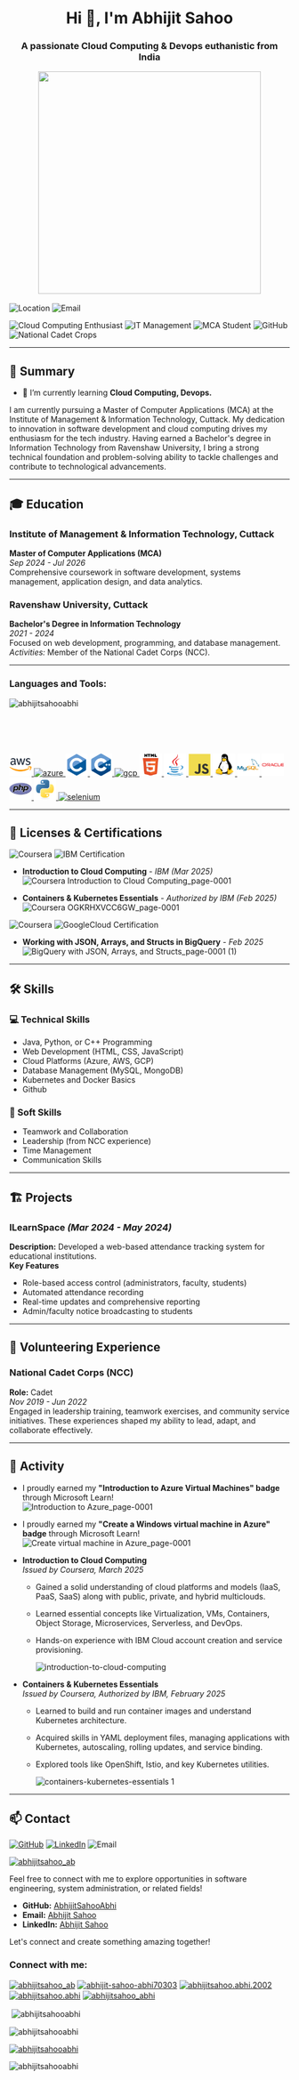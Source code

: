 <h1 align="center">Hi 👋, I'm Abhijit Sahoo</h1>
<h3 align="center">A passionate Cloud Computing & Devops euthanistic from India</h3>

<center><img src="https://media.licdn.com/dms/image/v2/D4E03AQHV-Pu8X5I6Gg/profile-displayphoto-shrink_800_800/profile-displayphoto-shrink_800_800/0/1731166070429?e=1747267200&v=beta&t=sXSV9PdZ6NAIyL2-bZuZUzb-d0Kcute3cMW6vegxbyI" height="400" width="400"></center>

![Location](https://img.shields.io/badge/📍Location-Jagatsinghpur-yellow?style=flat-square&logo=location)   ![Email](https://img.shields.io/badge/Email-abhijitsahoo2002@gmail.com-red?style=flat-square&logo=gmail)   

![Cloud Computing Enthusiast](https://img.shields.io/badge/Cloud_Computing-Enthusiast-blue)  ![IT Management](https://img.shields.io/badge/IT-Management-success)  ![MCA Student](https://img.shields.io/badge/MCA-Student-orange)  ![GitHub](https://img.shields.io/badge/GitHub-AbhijitSahooAbhi-black) ![National Cadet Crops](https://img.shields.io/badge/NCC-National_Cadet_Crops-black)


---

## **🌟 Summary**
 
   - 🌱 I’m currently learning **Cloud Computing, Devops.**

I am currently pursuing a Master of Computer Applications (MCA) at the Institute of Management & Information Technology, Cuttack. My dedication to innovation in software development and cloud computing drives my enthusiasm for the tech industry. Having earned a Bachelor's degree in Information Technology from Ravenshaw University, I bring a strong technical foundation and problem-solving ability to tackle challenges and contribute to technological advancements.


---

## **🎓 Education**
### **Institute of Management & Information Technology, Cuttack**  
**Master of Computer Applications (MCA)**  
*Sep 2024 - Jul 2026*  
Comprehensive coursework in software development, systems management, application design, and data analytics.

### **Ravenshaw University, Cuttack**  
**Bachelor's Degree in Information Technology**  
*2021 - 2024*  
Focused on web development, programming, and database management.  
*Activities:* Member of the National Cadet Corps (NCC).  

---
<h3 align="left">Languages and Tools:</h3>

<p><img align="left" src="https://github-readme-stats.vercel.app/api/top-langs?username=abhijitsahooabhi&show_icons=true&locale=en&layout=compact" alt="abhijitsahooabhi" /></p> </br>
</br></br>
</br></br>
<p align="left"> 
  <a href="https://aws.amazon.com" target="_blank" rel="noreferrer"> <img src="https://raw.githubusercontent.com/devicons/devicon/master/icons/amazonwebservices/amazonwebservices-original-wordmark.svg" alt="aws" width="40" height="40"/> </a> 
  <a href="https://azure.microsoft.com/en-in/" target="_blank" rel="noreferrer"> <img src="https://www.vectorlogo.zone/logos/microsoft_azure/microsoft_azure-icon.svg" alt="azure" width="40" height="40"/> </a> 
  <a href="https://www.cprogramming.com/" target="_blank" rel="noreferrer"> <img src="https://raw.githubusercontent.com/devicons/devicon/master/icons/c/c-original.svg" alt="c" width="40" height="40"/> </a> 
  <a href="https://www.w3schools.com/cpp/" target="_blank" rel="noreferrer"> <img src="https://raw.githubusercontent.com/devicons/devicon/master/icons/cplusplus/cplusplus-original.svg" alt="cplusplus" width="40" height="40"/> </a> 
  <a href="https://cloud.google.com" target="_blank" rel="noreferrer"> <img src="https://www.vectorlogo.zone/logos/google_cloud/google_cloud-icon.svg" alt="gcp" width="40" height="40"/> </a> 
  <a href="https://www.w3.org/html/" target="_blank" rel="noreferrer"> <img src="https://raw.githubusercontent.com/devicons/devicon/master/icons/html5/html5-original-wordmark.svg" alt="html5" width="40" height="40"/> </a> <a href="https://www.java.com" target="_blank" rel="noreferrer"> <img src="https://raw.githubusercontent.com/devicons/devicon/master/icons/java/java-original.svg" alt="java" width="40" height="40"/> </a> 
  <a href="https://developer.mozilla.org/en-US/docs/Web/JavaScript" target="_blank" rel="noreferrer"> <img src="https://raw.githubusercontent.com/devicons/devicon/master/icons/javascript/javascript-original.svg" alt="javascript" width="40" height="40"/> </a> 
  <a href="https://www.linux.org/" target="_blank" rel="noreferrer"> <img src="https://raw.githubusercontent.com/devicons/devicon/master/icons/linux/linux-original.svg" alt="linux" width="40" height="40"/> </a> 
  <a href="https://www.mysql.com/" target="_blank" rel="noreferrer"> <img src="https://raw.githubusercontent.com/devicons/devicon/master/icons/mysql/mysql-original-wordmark.svg" alt="mysql" width="40" height="40"/> </a> 
  <a href="https://www.oracle.com/" target="_blank" rel="noreferrer"> <img src="https://raw.githubusercontent.com/devicons/devicon/master/icons/oracle/oracle-original.svg" alt="oracle" width="40" height="40"/> </a> 
  <a href="https://www.php.net" target="_blank" rel="noreferrer"> <img src="https://raw.githubusercontent.com/devicons/devicon/master/icons/php/php-original.svg" alt="php" width="40" height="40"/> </a> 
  <a href="https://www.python.org" target="_blank" rel="noreferrer"> <img src="https://raw.githubusercontent.com/devicons/devicon/master/icons/python/python-original.svg" alt="python" width="40" height="40"/> </a> 
  <a href="https://www.selenium.dev" target="_blank" rel="noreferrer"> <img src="https://raw.githubusercontent.com/detain/svg-logos/780f25886640cef088af994181646db2f6b1a3f8/svg/selenium-logo.svg" alt="selenium" width="40" height="40"/> </a> 
</p>


---

## **📜 Licenses & Certifications**
![Coursera](https://img.shields.io/badge/Coursera-%230056D2.svg?style=for-the-badge&logo=Coursera&logoColor=white)  ![IBM Certification](https://img.shields.io/badge/Certified-IBM-blue)
- **Introduction to Cloud Computing** - *IBM (Mar 2025)*  
  ![Coursera  Introduction to Cloud Computing_page-0001](https://github.com/user-attachments/assets/b0fa2485-ade7-45ed-92c3-4b94d5e872be)


- **Containers & Kubernetes Essentials** - *Authorized by IBM (Feb 2025)*  
  ![Coursera OGKRHXVCC6GW_page-0001](https://github.com/user-attachments/assets/169bbf6f-c205-460e-b850-c2ac4d339ad1)


![Coursera](https://img.shields.io/badge/Coursera-%230056D2.svg?style=for-the-badge&logo=Coursera&logoColor=white)  ![GoogleCloud Certification](https://img.shields.io/badge/Certified-Google_Cloud-blue)
- **Working with JSON, Arrays, and Structs in BigQuery** - *Feb 2025*
  ![BigQuery with JSON, Arrays, and Structs_page-0001 (1)](https://github.com/user-attachments/assets/62308b0f-0c92-4a19-9643-b93408e3aec4)

---

## **🛠 Skills**
### **💻 Technical Skills**
- Java, Python, or C++ Programming
- Web Development (HTML, CSS, JavaScript)
- Cloud Platforms (Azure, AWS, GCP)
- Database Management (MySQL, MongoDB)
- Kubernetes and Docker Basics
- Github

### **🤝 Soft Skills**
- Teamwork and Collaboration
- Leadership (from NCC experience)
- Time Management
- Communication Skills


---

## **🏗️ Projects**
### **ILearnSpace** *(Mar 2024 - May 2024)*  
**Description:** Developed a web-based attendance tracking system for educational institutions.  
**Key Features**  
- Role-based access control (administrators, faculty, students)  
- Automated attendance recording  
- Real-time updates and comprehensive reporting  
- Admin/faculty notice broadcasting to students  

---

## **🤝 Volunteering Experience**
### **National Cadet Corps (NCC)**  
**Role:** Cadet  
*Nov 2019 - Jun 2022*  
Engaged in leadership training, teamwork exercises, and community service initiatives. These experiences shaped my ability to lead, adapt, and collaborate effectively.

---

## **🎯 Activity**
- I proudly earned my **"Introduction to Azure Virtual Machines" badge** through Microsoft Learn!  
  ![Introduction to Azure_page-0001](https://github.com/user-attachments/assets/52333e83-c6e8-4e9f-994d-3d6e74936bb3)

- I proudly earned my **"Create a Windows virtual machine in Azure" badge** through Microsoft Learn!
  ![Create virtual machine in Azure_page-0001](https://github.com/user-attachments/assets/6e7f51b9-c6fd-4e94-b81c-47146252768a)

- **Introduction to Cloud Computing**  
  *Issued by Coursera, March 2025*  
  - Gained a solid understanding of cloud platforms and models (IaaS, PaaS, SaaS) along with public, private, and hybrid multiclouds.
  - Learned essential concepts like Virtualization, VMs, Containers, Object Storage, Microservices, Serverless, and DevOps.
  - Hands-on experience with IBM Cloud account creation and service provisioning.
    
    ![introduction-to-cloud-computing](https://github.com/user-attachments/assets/75d6cb23-7240-4730-9b4a-e30467c7ae2b)


- **Containers & Kubernetes Essentials**  
  *Issued by Coursera, Authorized by IBM, February 2025*  
  - Learned to build and run container images and understand Kubernetes architecture.
  - Acquired skills in YAML deployment files, managing applications with Kubernetes, autoscaling, rolling updates, and service binding.
  - Explored tools like OpenShift, Istio, and key Kubernetes utilities.
 
    ![containers-kubernetes-essentials 1](https://github.com/user-attachments/assets/62402f86-dcb5-4330-8f25-2bb32c4c2667)

 
---

## **📫 Contact**
[![GitHub](https://img.shields.io/badge/GitHub-AbhijitSahooAbhi-black?logo=github)](https://github.com/Abhijitsahooabhi)
  [![LinkedIn](https://img.shields.io/badge/LinkedIn-Abhijit%20Sahoo-blue?style=flat-square&logo=linkedin&logoColor=white&logoWidth=20)](https://www.linkedin.com/in/abhijit-sahoo-abhi70303/) ![Email](https://img.shields.io/badge/Email-abhijitsahoo2002@gmail.com-red?style=flat-square&logo=gmail)   <p align="left"> <a href="https://twitter.com/abhijitsahoo_ab" target="blank"><img src="https://img.shields.io/twitter/follow/abhijitsahoo_ab?logo=twitter&style=for-the-badge" alt="abhijitsahoo_ab" /></a> </p>

    

Feel free to connect with me to explore opportunities in software engineering, system administration, or related fields!  

- **GitHub:** [AbhijitSahooAbhi](https://github.com/Abhijitsahooabhi)
- **Email:** [Abhijit Sahoo](Abhijitsahoo2002@gmail.com)
- **LinkedIn:** [Abhijit Sahoo](https://www.linkedin.com/in/abhijit-sahoo-abhi70303/)  
  
Let's connect and create something amazing together!


<h3 align="left">Connect with me:</h3>
<p align="left">
<a href="https://twitter.com/abhijitsahoo_ab" target="blank"><img align="center" src="https://raw.githubusercontent.com/rahuldkjain/github-profile-readme-generator/master/src/images/icons/Social/twitter.svg" alt="abhijitsahoo_ab" height="30" width="40" /></a>
<a href="https://linkedin.com/in/abhijit-sahoo-abhi70303" target="blank"><img align="center" src="https://raw.githubusercontent.com/rahuldkjain/github-profile-readme-generator/master/src/images/icons/Social/linked-in-alt.svg" alt="abhijit-sahoo-abhi70303" height="30" width="40" /></a>
<a href="https://fb.com/abhijitsahoo.abhi.2002" target="blank"><img align="center" src="https://raw.githubusercontent.com/rahuldkjain/github-profile-readme-generator/master/src/images/icons/Social/facebook.svg" alt="abhijitsahoo.abhi.2002" height="30" width="40" /></a>
<a href="https://instagram.com/abhijitsahoo.abhi" target="blank"><img align="center" src="https://raw.githubusercontent.com/rahuldkjain/github-profile-readme-generator/master/src/images/icons/Social/instagram.svg" alt="abhijitsahoo.abhi" height="30" width="40" /></a>
<a href="https://www.leetcode.com/abhijitsahoo_abhi" target="blank"><img align="center" src="https://raw.githubusercontent.com/rahuldkjain/github-profile-readme-generator/master/src/images/icons/Social/leet-code.svg" alt="abhijitsahoo_abhi" height="30" width="40" /></a>
</p>

<p>&nbsp;<img align="center" src="https://github-readme-stats.vercel.app/api?username=abhijitsahooabhi&show_icons=true&locale=en" alt="abhijitsahooabhi" /></p>
<p><img align="center" src="https://github-readme-streak-stats.herokuapp.com/?user=abhijitsahooabhi&" alt="abhijitsahooabhi" /></p>

<p align="left"> <a href="https://github.com/ryo-ma/github-profile-trophy"><img src="https://github-profile-trophy.vercel.app/?username=abhijitsahooabhi" alt="abhijitsahooabhi" /></a> </p>

<center> <p align="left"> <img src="https://komarev.com/ghpvc/?username=abhijitsahooabhi&label=Profile%20views&color=0e75b6&style=flat" alt="abhijitsahooabhi" /> </p></center>
